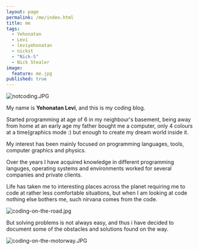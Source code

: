 ```yaml
---
layout: page
permalink: /me/index.html
title: me
tags: 
  - Yehonatan
  - Levi
  - leviyehonatan
  - nickst
  - "Nick-S"
  - Nick Stealer
image: 
  feature: me.jpg
published: true
---
```




![notcoding.JPG]({{site.baseurl}}/images/notcoding.JPG)

My name is **Yehonatan Levi**, and this is my coding blog.  

Started programming at age of 6 in my neighbour's basement, being away from home at an early age my father bought me a computer, only 4 colours at a time(graphics mode :) but enough to create my dream world inside it.

My interest has been mainly focused on programming languages, tools, computer graphics and physics.

Over the years I have acquired knowledge in different programming languges, operating systems and environments worked for several companies and private 
clients.

Life has taken me to interesting places across the planet requiring me to code at rather less comfortable situations, but when I am looking at code nothing else bothers me, such nirvana comes from the code.

![coding-on-the-road.jpg]({{site.baseurl}}/images/coding-on-the-road.jpg)

But solving problems is not always easy, and thus i have decided to document some of the obstacles and solutions found on the way.

![coding-on-the-motorway.JPG]({{site.baseurl}}/images/coding-on-the-motorway.JPG)
